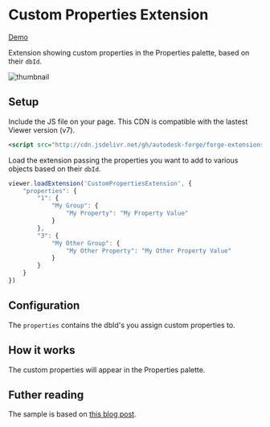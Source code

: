 # Custom Properties Extension

[Demo](https://aps-extensions.autodesk.io/?extension=CustomPropertiesExtension)

Extension showing custom properties in the Properties palette, based on their `dbId`.

![thumbnail](extension.gif)

## Setup

Include the JS file on your page. This CDN is compatible with the lastest Viewer version (v7).

```xml
<script src="http://cdn.jsdelivr.net/gh/autodesk-forge/forge-extensions/public/extensions/CustomPropertiesExtension/contents/main.js"></script>
```

Load the extension passing the properties you want to add to various objects based on their `dbId`. 

```javascript
viewer.loadExtension('CustomPropertiesExtension', {
    "properties": {
        "1": {
            "My Group": {
                "My Property": "My Property Value"
            }
        },
        "3": {
            "My Other Group": {
                "My Other Property": "My Other Property Value"
            }
        }
    }
})
```

## Configuration

The `properties` contains the dbId's you assign custom properties to. 

## How it works

The custom properties will appear in the Properties palette.

## Futher reading

The sample is based on [this blog post](https://forge.autodesk.com/blog/adding-custom-properties-property-panel).
